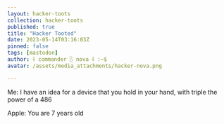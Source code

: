 ```yaml
---
layout: hacker-toots
collection: hacker-toots
published: true
title: "Hacker Tooted"
date: 2023-05-14T03:16:03Z
pinned: false
tags: [mastodon]
author: ⸸ commander ░ nova ⸸ :~$
avatar: /assets/media_attachments/hacker-nova.png

---
```


<p>Me: I have an idea for a device that you hold in your hand, with triple the power of a 486</p><p>Apple: You are 7 years old</p>


